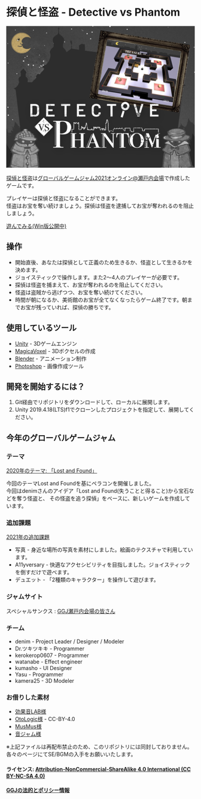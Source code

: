 # 探偵と怪盗 - Detective vs Phantom

![Screenshot1](press/Det_vs_Pha_pr.png)

[探偵と怪盗](https://globalgamejam.org/2021/games/detective-vs-phantom-6)は[グローバルゲームジャム2021オンライン@瀬戸内会場](https://globalgamejam.org/2021/jam-sites/setouchi)で作成したゲームです。  

プレイヤーは探偵と怪盗になることができます。  
怪盗はお宝を奪い続けましょう。探偵は怪盗を逮捕してお宝が奪われるのを阻止しましょう。

[遊んでみる(Win版公開中)](https://github.com/kamera25/detective_vs_phantom/tags)

## 操作
  - 開始直後、あなたは探偵として正義のため生きるか、怪盗として生きるかを決めます。
  - ジョイスティックで操作します。また2〜4人のプレイヤーが必要です。
  - 探偵は怪盗を捕まえて、お宝が奪われるのを阻止してください。
  - 怪盗は盗賊から逃げつつ、お宝を奪い続けてください。
  - 時間が朝になるか、美術館のお宝が全てなくなったらゲーム終了です。朝までお宝が残っていれば、探偵の勝ちです。

## 使用しているツール

* [Unity](phaser-link) - 3Dゲームエンジン
* [MagicaVoxel](https://ephtracy.github.io) - 3Dボクセルの作成
* [Blender](https://blender.jp) - アニメーション制作
* [Photoshop](https://www.adobe.com/jp/products/photoshop.html) - 画像作成ツール

## 開発を開始するには？

1) Git経由でリポジトリをダウンロードして、ローカルに展開します。  
2) Unity 2019.4.18(LTS)f1でクローンしたプロジェクトを指定して、展開してください。


## 今年のグローバルゲームジャム
### テーマ

[2020年のテーマ: 「Lost and Found」](https://globalgamejam.org/news/theme-global-game-jam-online-2021)

今回のテーマLost and Foundを基にペラコンを開催しました。  
今回はdenimさんのアイデア「Lost and Found(失うことと得ること)から宝石などを奪う怪盗と、
その怪盗を追う探偵」をベースに、新しいゲームを作成しています。

### 追加課題

[2021年の追加課題](https://globalgamejam.org/news/ggj-online-diversifiers)

- 写真 - 身近な場所の写真を素材にしました。絵画のテクスチャで利用しています。
- A11yversary - 快適なアクセシビリティを目指しました。ジョイスティックを倒すだけで遊べます。
- デュエット - 「2種類のキャラクター」を操作して遊びます。

### ジャムサイト
スペシャルサンクス : [GGJ瀬戸内会場の皆さん](https://globalgamejam.org/2021/jam-sites/setouchi) 

### チーム
- denim - Project Leader / Designer / Modeler 
- Dr.ツキツキキ - Programmer
- kerokerop0607 - Programmer
- watanabe - Effect engineer
- kumasho - UI Designer
- Yasu - Programmer
- kamera25 - 3D Modeler

### お借りした素材
- [効果音LAB様](https://soundeffect-lab.info)
- [OtoLogic様](https://otologic.jp/free/license.html) - CC-BY-4.0
- [MusMus様](https://musmus.main.jp)
- [音ジャム様](https://dova-s.jp)

※上記ファイルは再配布禁止のため、このリポジトリには同封しておりません。各々のページにてSE/BGMの入手をお願いいたします。

#### ライセンス: [ Attribution-NonCommercial-ShareAlike 4.0 International (CC BY-NC-SA 4.0)][license-link]
#### [GGJの法的とポリシー情報][ggj-legal-link]

   [license-link]: <https://creativecommons.org/licenses/by-nc-sa/4.0/>
   [ggj-legal-link]: <https://globalgamejam.org/legal-policies>
